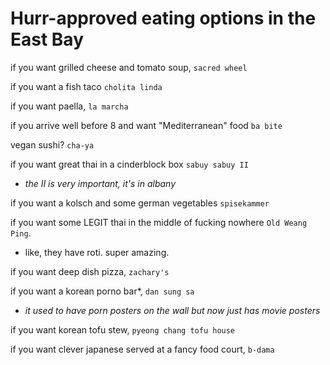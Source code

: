 # Hurr-approved eating options in the East Bay

if you want grilled cheese and tomato soup, `sacred wheel`

if you want a fish taco `cholita linda`

if you want paella, `la marcha`

if you arrive well before 8 and want "Mediterranean" food `ba bite`

vegan sushi? `cha-ya`

if you want great thai in a cinderblock box `sabuy sabuy II`

* _the II is very important, it's in albany_

if you want a kolsch and some german vegetables `spisekammer`

if you want some LEGIT thai in the middle of fucking nowhere `Old Weang Ping`. 

* like, they have roti. super amazing.

if you want deep dish pizza, `zachary's`

if you want a korean porno bar*, `dan sung sa`

* _it used to have porn posters on the wall but now just has movie posters_

if you want korean tofu stew, `pyeong chang tofu house`

if you want clever japanese served at a fancy food court, `b-dama`
